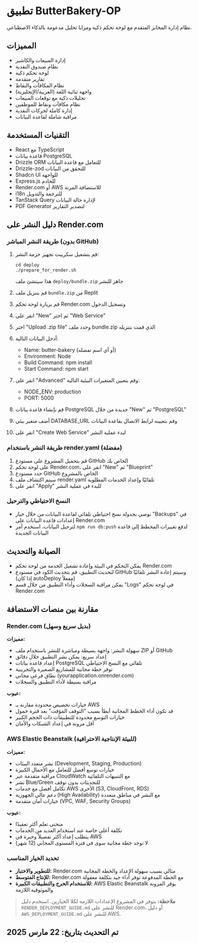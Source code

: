 # تطبيق ButterBakery-OP

نظام إدارة المخابز المتقدم مع لوحة تحكم ذكية ومزايا تحليل مدعومة بالذكاء الاصطناعي.

## المميزات

- إدارة المبيعات والكاشير
- نظام صندوق النقدية
- لوحة تحكم ذكية
- تقارير متقدمة
- نظام المكافآت والنقاط
- واجهة ثنائية اللغة (العربية/الإنجليزية)
- تحليلات ذكية مع توقعات المبيعات
- نظام مكافآت ونقاط للموظفين
- إدارة كاملة لحركات النقدية
- مراقبة شاملة لقاعدة البيانات

## التقنيات المستخدمة

- React مع TypeScript
- قاعدة بيانات PostgreSQL
- Drizzle ORM للتعامل مع قاعدة البيانات
- Drizzle-zod للتحقق من البيانات
- Shadcn UI للواجهة
- Express.js للخادم
- Render.com أو AWS للاستضافة المرنة
- i18n للترجمة والتدويل
- TanStack Query لإدارة حالة البيانات
- PDF Generator لتصدير التقارير

## دليل النشر على Render.com

### طريقة النشر المباشر (بدون GitHub)

1. قم بتشغيل سكريبت تجهيز حزمة النشر:
   ```
   cd deploy
   ./prepare_for_render.sh
   ```
   هذا سينشئ ملف `deploy/bundle.zip` جاهز للنشر

2. قم بتنزيل ملف `bundle.zip` من Replit
3. قم بزيارة لوحة تحكم Render.com وتسجيل الدخول
4. انقر على "New" ثم اختر "Web Service"
5. اختر "Upload .zip file" وحدد ملف bundle.zip الذي قمت بتنزيله
6. أدخل البيانات التالية:
   - Name: butter-bakery (أو أي اسم تفضله)
   - Environment: Node
   - Build Command: npm install
   - Start Command: npm start
7. انقر على "Advanced" وقم بتعيين المتغيرات البيئية التالية:
   - NODE_ENV: production
   - PORT: 5000
8. قم بإنشاء قاعدة بيانات PostgreSQL جديدة من خلال "New" ثم "PostgreSQL"
9. أضف متغير بيئي DATABASE_URL وقم بتعيينه لرابط الاتصال بقاعدة البيانات
10. انقر على "Create Web Service" لبدء عملية النشر

### طريقة النشر باستخدام render.yaml (مفضلة)

1. قم بتحميل المشروع على مستودع GitHub الخاص بك
2. على لوحة تحكم Render.com، انقر على "New" ثم "Blueprint"
3. حدد مستودع GitHub الخاص بالمشروع
4. سيتم اكتشاف ملف render.yaml تلقائيًا وإعداد الخدمات المطلوبة
5. انقر على "Apply" للبدء في عملية النشر

### النسخ الاحتياطي والترحيل

- نوصي بجدولة نسخ احتياطي تلقائي لقاعدة البيانات من خلال خيار "Backups" في إعدادات قاعدة البيانات على Render.com
- لترحيل البيانات، استخدم أمر `npm run db:push` لدفع تغييرات المخطط إلى قاعدة البيانات الجديدة

## الصيانة والتحديث

- يمكن التحكم في البيئة وإعادة تشغيل الخدمة من لوحة تحكم Render.com
- لتحديث التطبيق، قم بتحديث الكود في مستودع GitHub وسيتم إعادة النشر تلقائيًا (إذا كان autoDeploy مفعلاً)
- يمكن مراقبة السجلات وأداء التطبيق من خلال قسم "Logs" في لوحة تحكم Render.com

## مقارنة بين منصات الاستضافة

### Render.com (بديل سريع وسهل)

**مميزات:**
- سهولة النشر: واجهة بسيطة ومباشرة للنشر باستخدام ملف ZIP أو GitHub
- إعداد سريع: يمكن نشر التطبيق خلال دقائق
- إعداد قاعدة بيانات PostgreSQL تلقائي مع النسخ الاحتياطي
- توفر خطة مجانية للمشاريع الصغيرة والتجريبية
- نطاق فرعي مجاني (yourapplication.onrender.com)
- مراقبة بسيطة لأداء التطبيق والسجلات

**عيوب:**
- خيارات تخصيص محدودة مقارنة بـ AWS
- قد تكون أداء الخطط المجانية أبطأ بسبب "التوقف المؤقت" بعد فترة خمول
- خيارات التوسع محدودة للتطبيقات ذات الحجم الكبير
- أقل مرونة في إعداد الشبكات والأمان

### AWS Elastic Beanstalk (للبيئة الإنتاجية الاحترافية)

**مميزات:**
- نشر متعدد البيئات (Development, Staging, Production)
- خيارات توسع أفضل للتعامل مع الأحمال الكبيرة
- مراقبة متقدمة عبر CloudWatch مع التنبيهات التلقائية
- نشر Blue/Green للتحديثات بدون توقف
- تكامل أفضل مع خدمات AWS الأخرى (S3, CloudFront, RDS)
- دعم عالي الجهوزية (High Availability) مع النشر في مناطق متعددة
- خيارات أمان متقدمة (VPC, WAF, Security Groups)

**عيوب:**
- منحنى تعلم أكثر تعقيدًا
- تكلفة أعلى خاصة عند استخدام العديد من الخدمات
- يتطلب إعداد أكثر تفصيلاً وخبرة في AWS
- لا توجد خطة مجانية سوى في فترة المستوى المجاني (12 شهر)

### تحديد الخيار المناسب

- **للتطوير والاختبار:** Render.com مثالي بسبب سهولة الإعداد والخطة المجانية
- **للإنتاج المتوسط:** Render.com مع الخطة المدفوعة توفر أداء جيد بتكلفة معقولة
- **للاستخدام الحرج والتطبيقات الكبيرة:** AWS Elastic Beanstalk يوفر المرونة والموثوقية اللازمة

> **ملاحظة:** يتوفر في المشروع الإعدادات اللازمة لكلا الخيارين. استخدم دليل `RENDER_DEPLOYMENT_GUIDE.md` للنشر على Render.com، أو دليل `AWS_DEPLOYMENT_GUIDE.md` للنشر على AWS.

## تم التحديث بتاريخ: 22 مارس 2025
